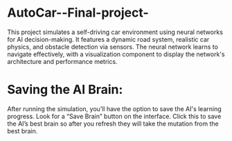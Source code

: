 # AutoCar--Final-project-
This project simulates a self-driving car environment using neural networks for AI decision-making. 
It features a dynamic road system, realistic car physics, and obstacle detection via sensors. The neural network learns to navigate effectively, 
with a visualization component to display the network's architecture and performance metrics.

# Saving the AI Brain:
After running the simulation, you’ll have the option to save the AI's learning progress. 
Look for a “Save Brain” button on the interface.
Click this to save the AI’s best brain so after you refresh they will take the mutation from the best brain.
